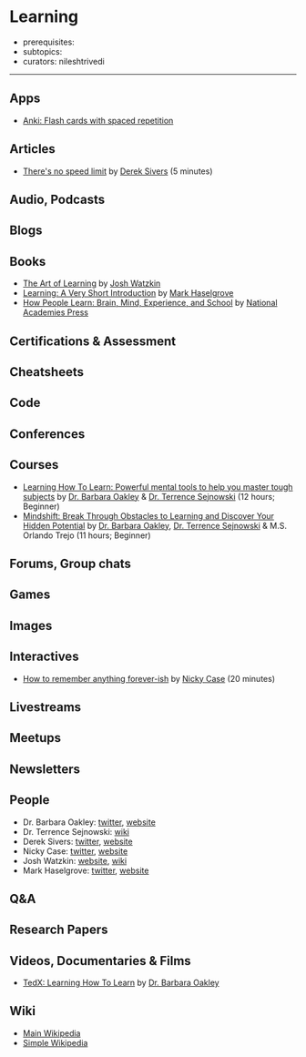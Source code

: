 # Learning

- prerequisites:
- subtopics:
- curators: nileshtrivedi

---

## Apps

- [Anki: Flash cards with spaced repetition](https://apps.ankiweb.net/)

## Articles

- [There's no speed limit](https://sivers.org/kimo) by [Derek Sivers](#people) (5 minutes)

## Audio, Podcasts

## Blogs

## Books

- [The Art of Learning](https://www.goodreads.com/book/show/857333.The_Art_of_Learning) by [Josh Watzkin](#people)
- [Learning: A Very Short Introduction](https://www.goodreads.com/book/show/27310222-learning) by [Mark Haselgrove](#people)
- [How People Learn: Brain, Mind, Experience, and School](https://www.nap.edu/catalog/9853/how-people-learn-brain-mind-experience-and-school-expanded-edition) by [National Academies Press](https://www.nap.edu)

## Certifications & Assessment

## Cheatsheets

## Code

## Conferences

## Courses

- [Learning How To Learn: Powerful mental tools to help you master tough subjects](https://www.coursera.org/learn/learning-how-to-learn/) by [Dr. Barbara Oakley](#people) & [Dr. Terrence Sejnowski](https://www.coursera.org/instructor/terry) (12 hours; Beginner)
- [Mindshift: Break Through Obstacles to Learning and Discover Your Hidden Potential](https://www.coursera.org/learn/mindshift) by [Dr. Barbara Oakley](#people), [Dr. Terrence Sejnowski](https://www.coursera.org/instructor/terry) & M.S. Orlando Trejo (11 hours; Beginner)

## Forums, Group chats

## Games

## Images

## Interactives

- [How to remember anything forever-ish](https://ncase.me/remember/) by [Nicky Case](#people) (20 minutes)

## Livestreams

## Meetups

## Newsletters

## People

- Dr. Barbara Oakley: [twitter](https://twitter.com/barbaraoakley), [website](https://barbaraoakley.com/)
- Dr. Terrence Sejnowski: [wiki](https://en.wikipedia.org/wiki/Terry_Sejnowski)
- Derek Sivers: [twitter](https://twitter.com/sivers/), [website](https://sivers.org/)
- Nicky Case: [twitter](https://twitter.com/ncasenmare), [website](https://ncase.me/)
- Josh Watzkin: [website](http://www.joshwaitzkin.com/), [wiki](https://en.wikipedia.org/wiki/Joshua_Waitzkin)
- Mark Haselgrove: [twitter](https://twitter.com/MarkHaselgrove), [website](https://www.nottingham.ac.uk/psychology/people/mark.haselgrove)

## Q&A

## Research Papers

## Videos, Documentaries & Films

- [TedX: Learning How To Learn](https://www.youtube.com/watch?v=O96fE1E-rf8) by [Dr. Barbara Oakley](#people)

## Wiki

- [Main Wikipedia](https://en.wikipedia.org/wiki/Learning)
- [Simple Wikipedia](https://simple.wikipedia.org/wiki/Learning)
